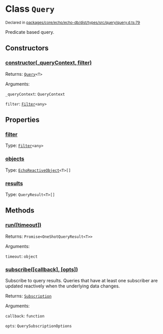 # Class `Query`
<sub>Declared in [packages/core/echo/echo-db/dist/types/src/query/query.d.ts:79]()</sub>


Predicate based query.

## Constructors
### [constructor(_queryContext, filter)]()




Returns: <code>[Query](/api/@dxos/client/classes/Query)&lt;T&gt;</code>

Arguments: 

`_queryContext`: <code>QueryContext</code>

`filter`: <code>[Filter](/api/@dxos/client/classes/Filter)&lt;any&gt;</code>



## Properties
### [filter]()
Type: <code>[Filter](/api/@dxos/client/classes/Filter)&lt;any&gt;</code>



### [objects]()
Type: <code>[EchoReactiveObject](/api/@dxos/client/types/EchoReactiveObject)&lt;T&gt;[]</code>



### [results]()
Type: <code>QueryResult&lt;T&gt;[]</code>




## Methods
### [run(\[timeout\])]()




Returns: <code>Promise&lt;OneShotQueryResult&lt;T&gt;&gt;</code>

Arguments: 

`timeout`: <code>object</code>


### [subscribe(\[callback\], \[opts\])]()


Subscribe to query results.
Queries that have at least one subscriber are updated reactively when the underlying data changes.

Returns: <code>[Subscription](/api/@dxos/client/types/Subscription)</code>

Arguments: 

`callback`: <code>function</code>

`opts`: <code>QuerySubscriptionOptions</code>


